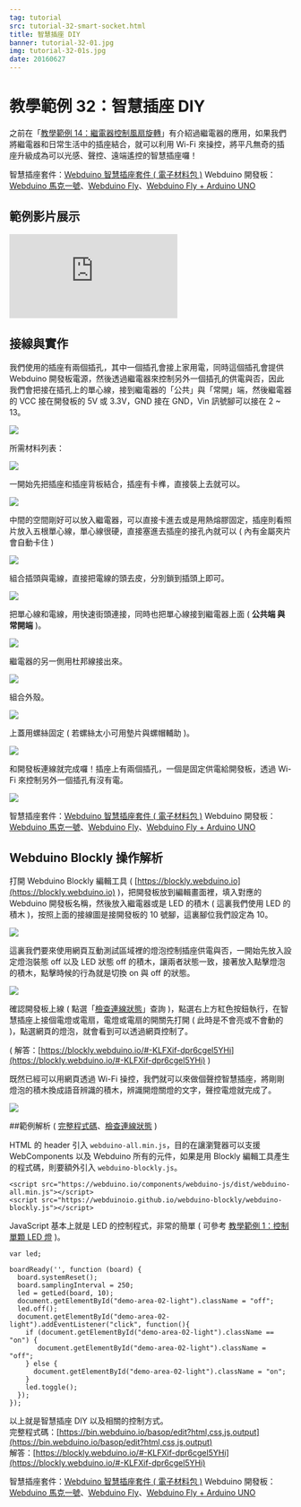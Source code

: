```yaml
---
tag: tutorial
src: tutorial-32-smart-socket.html
title: 智慧插座 DIY
banner: tutorial-32-01.jpg
img: tutorial-32-01s.jpg
date: 20160627
---
```


<!-- @@master  = ../../_layout.html-->

<!-- @@block  =  meta-->

<title>教學範例 32：智慧插座 DIY :::: Webduino = Web × Arduino</title>

<meta name="description" content="之前在「教學範例 14：繼電器控制風扇旋轉」有介紹過繼電器的應用，如果我們將繼電器和日常生活中的插座結合，就可以利用 Wi-Fi 來操控，將平凡無奇的插座升級成為可以光感、聲控、遠端遙控的智慧插座囉！">

<meta itemprop="description" content="之前在「教學範例 14：繼電器控制風扇旋轉」有介紹過繼電器的應用，如果我們將繼電器和日常生活中的插座結合，就可以利用 Wi-Fi 來操控，將平凡無奇的插座升級成為可以光感、聲控、遠端遙控的智慧插座囉！">

<meta property="og:description" content="之前在「教學範例 14：繼電器控制風扇旋轉」有介紹過繼電器的應用，如果我們將繼電器和日常生活中的插座結合，就可以利用 Wi-Fi 來操控，將平凡無奇的插座升級成為可以光感、聲控、遠端遙控的智慧插座囉！">

<meta property="og:title" content="教學範例 32：智慧插座 DIY" >

<meta property="og:url" content="https://webduino.io/tutorials/tutorial-32-smart-socket.html">

<meta property="og:image" content="https://webduino.io/img/tutorials/tutorial-32-01s.jpg">

<meta itemprop="image" content="https://webduino.io/img/tutorials/tutorial-32-01s.jpg">

<include src="../_include-tutorials.html"></include>

<!-- @@close-->

<!-- @@block  =  preAndNext-->

<include src="../_include-tutorials-content.html"></include>

<!-- @@close-->

<!-- @@block  =  tutorials-->

# 教學範例 32：智慧插座 DIY

之前在「[教學範例 14：繼電器控制風扇旋轉](https://webduino.io/tutorials/tutorial-14-relay.html)」有介紹過繼電器的應用，如果我們將繼電器和日常生活中的插座結合，就可以利用 Wi-Fi 來操控，將平凡無奇的插座升級成為可以光感、聲控、遠端遙控的智慧插座囉！ 

<div class="buy-this">
	<span>智慧插座套件：<a href="https://webduino.io/buy/webduino-package-socket.html" target="_blank">Webduino 智慧插座套件 ( 電子材料包 )</a></span>
	<span>Webduino 開發板：<a href="https://webduino.io/buy/component-webduino-v1.html" target="_blank">Webduino 馬克一號</a>、<a href="https://webduino.io/buy/component-webduino-fly.html" target="_blank">Webduino Fly</a>、<a href="https://webduino.io/buy/component-webduino-uno-fly.html" target="_blank">Webduino Fly + Arduino UNO</a></span>
</div>

## 範例影片展示

<iframe class="youtube" src="https://www.youtube.com/embed/nFEY_k_2zxQ" frameborder="0" allowfullscreen></iframe>

## 接線與實作

我們使用的插座有兩個插孔，其中一個插孔會接上家用電，同時這個插孔會提供 Webduino 開發板電源，然後透過繼電器來控制另外一個插孔的供電與否，因此我們會把接在插孔上的單心線，接到繼電器的「公共」與「常開」端，然後繼電器的 VCC 接在開發板的 5V 或 3.3V，GND 接在 GND，Vin 訊號腳可以接在 2 ~ 13。

![](../img/tutorials/tutorial-32-02.jpg)

所需材料列表：

![](../img/tutorials/tutorial-32-03.jpg)

一開始先把插座和插座背板結合，插座有卡榫，直接裝上去就可以。

![](../img/tutorials/tutorial-32-04.jpg)

中間的空間剛好可以放入繼電器，可以直接卡進去或是用熱熔膠固定，插座則看照片放入五根單心線，單心線很硬，直接塞進去插座的接孔內就可以 ( 內有金屬夾片會自動卡住 )

![](../img/tutorials/tutorial-32-05.jpg)

組合插頭與電線，直接把電線的頭去皮，分別鎖到插頭上即可。

![](../img/tutorials/tutorial-32-07.jpg)

把單心線和電線，用快速街頭連接，同時也把單心線接到繼電器上面 ( **公共端 與 常開端** )。

![](../img/tutorials/tutorial-32-06.jpg)

繼電器的另一側用杜邦線接出來。

![](../img/tutorials/tutorial-32-08.jpg)

組合外殼。

![](../img/tutorials/tutorial-32-09.jpg)

上蓋用螺絲固定 ( 若螺絲太小可用墊片與螺帽輔助 )。

![](../img/tutorials/tutorial-32-09a.jpg)

和開發板連線就完成囉！插座上有兩個插孔，一個是固定供電給開發板，透過 Wi-Fi 來控制另外一個插孔有沒有電。

![](../img/tutorials/tutorial-32-10.jpg)

<div class="buy-this">
	<span>智慧插座套件：<a href="https://webduino.io/buy/webduino-package-socket.html" target="_blank">Webduino 智慧插座套件 ( 電子材料包 )</a></span>
	<span>Webduino 開發板：<a href="https://webduino.io/buy/component-webduino-v1.html" target="_blank">Webduino 馬克一號</a>、<a href="https://webduino.io/buy/component-webduino-fly.html" target="_blank">Webduino Fly</a>、<a href="https://webduino.io/buy/component-webduino-uno-fly.html" target="_blank">Webduino Fly + Arduino UNO</a></span>
</div>

## Webduino Blockly 操作解析

打開 Webduino Blockly 編輯工具 ( [https://blockly.webduino.io](https://blockly.webduino.io) )，把開發板放到編輯畫面裡，填入對應的 Webduino 開發板名稱，然後放入繼電器或是 LED 的積木 ( 這裏我們使用 LED 的積木 )，按照上面的接線圖是接開發板的 10 號腳，這裏腳位我們設定為 10。

![](../img/tutorials/tutorial-32-11.jpg)

這裏我們要來使用網頁互動測試區域裡的燈泡控制插座供電與否，一開始先放入設定燈泡裝態 off 以及 LED 狀態 off 的積木，讓兩者狀態一致，接著放入點擊燈泡的積木，點擊時候的行為就是切換 on 與 off 的狀態。

![](../img/tutorials/tutorial-32-12.jpg)

確認開發板上線 ( 點選「[檢查連線狀態](https://webduino.io/device.html)」查詢 )，點選右上方紅色按鈕執行，在智慧插座上接個電燈或電扇，電燈或電扇的開關先打開 ( 此時是不會亮或不會動的 )，點選網頁的燈泡，就會看到可以透過網頁控制了。

( 解答：[https://blockly.webduino.io/#-KLFXif-dpr6cgel5YHi](https://blockly.webduino.io/#-KLFXif-dpr6cgel5YHi) )

既然已經可以用網頁透過 Wi-Fi 操控，我們就可以來做個聲控智慧插座，將剛剛燈泡的積木換成語音辨識的積木，辨識開燈關燈的文字，聲控電燈就完成了。

![](../img/tutorials/tutorial-32-13.jpg)

##範例解析 ( [完整程式碼](https://bin.webduino.io/basop/edit?html,css,js,output)、[檢查連線狀態](https://webduino.io/device.html) )

HTML 的 header 引入 `webduino-all.min.js`，目的在讓瀏覽器可以支援 WebComponents 以及 Webduino 所有的元件，如果是用 Blockly 編輯工具產生的程式碼，則要額外引入 `webduino-blockly.js`。

	<script src="https://webduino.io/components/webduino-js/dist/webduino-all.min.js"></script>
	<script src="https://webduinoio.github.io/webduino-blockly/webduino-blockly.js"></script>

JavaScript 基本上就是 LED 的控制程式，非常的簡單 ( 可參考 [教學範例 1：控制單顆 LED 燈](https://webduino.io/tutorials/tutorial-01-led.html) )。	

	var led;

	boardReady('', function (board) {
	  board.systemReset();
	  board.samplingInterval = 250;
	  led = getLed(board, 10);
	  document.getElementById("demo-area-02-light").className = "off";
	  led.off();
	  document.getElementById("demo-area-02-light").addEventListener("click", function(){
	    if (document.getElementById("demo-area-02-light").className == "on") {
	       document.getElementById("demo-area-02-light").className = "off";
	    } else {
	      document.getElementById("demo-area-02-light").className = "on";
	    }
	    led.toggle();
	  });
	});

以上就是智慧插座 DIY 以及相關的控制方式。   
完整程式碼：[https://bin.webduino.io/basop/edit?html,css,js,output](https://bin.webduino.io/basop/edit?html,css,js,output)  
解答：[https://blockly.webduino.io/#-KLFXif-dpr6cgel5YHi](https://blockly.webduino.io/#-KLFXif-dpr6cgel5YHi)

<div class="buy-this">
	<span>智慧插座套件：<a href="https://webduino.io/buy/webduino-package-socket.html" target="_blank">Webduino 智慧插座套件 ( 電子材料包 )</a></span>
	<span>Webduino 開發板：<a href="https://webduino.io/buy/component-webduino-v1.html" target="_blank">Webduino 馬克一號</a>、<a href="https://webduino.io/buy/component-webduino-fly.html" target="_blank">Webduino Fly</a>、<a href="https://webduino.io/buy/component-webduino-uno-fly.html" target="_blank">Webduino Fly + Arduino UNO</a></span>
</div>


<!-- @@close-->